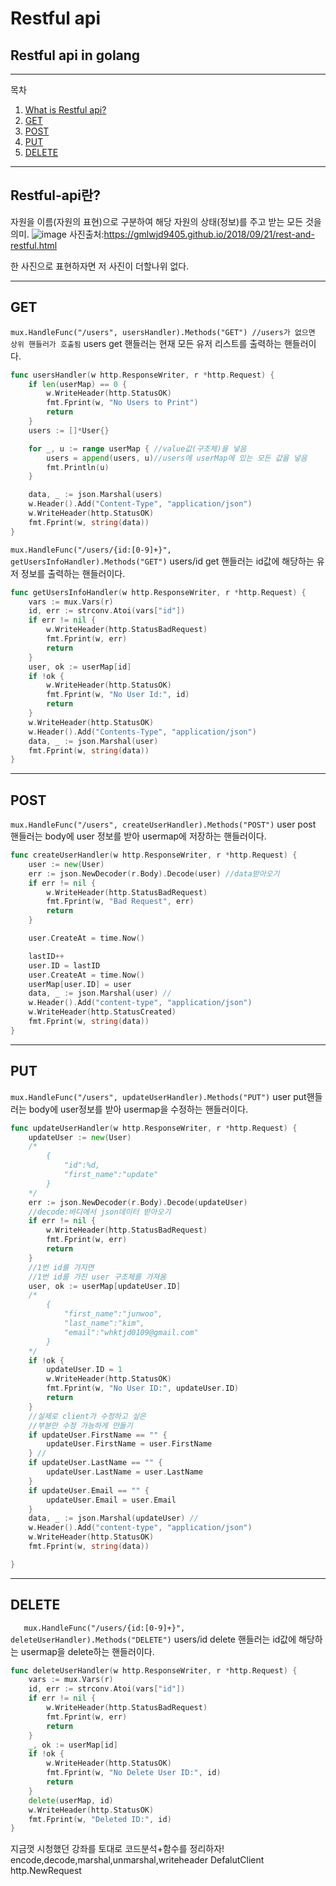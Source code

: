 # Restful api
## Restful api in golang

---
목차
1. [What is Restful api?](#Restful-api란?)
2. [GET](#GET)
3. [POST](#POST)
4. [PUT](#PUT)
5. [DELETE](#DELETE)

___
## Restful-api란?
자원을 이름(자원의 표현)으로 구분하여 해당 자원의 상태(정보)를 주고 받는 모든 것을 의미.
![image](https://user-images.githubusercontent.com/51067720/120105299-524c0880-c193-11eb-9af6-e4ca01bfbbcc.png)
사진출처:https://gmlwjd9405.github.io/2018/09/21/rest-and-restful.html

한 사진으로 표현하자면 저 사진이 더할나위 없다.

___
## GET
`mux.HandleFunc("/users", usersHandler).Methods("GET") //users가 없으면 상위 핸들러가 호출됨`
users get 핸들러는 현재 모든 유저 리스트를 출력하는 핸들러이다.
```go
func usersHandler(w http.ResponseWriter, r *http.Request) {
	if len(userMap) == 0 {
		w.WriteHeader(http.StatusOK)
		fmt.Fprint(w, "No Users to Print")
		return
	}
	users := []*User{}

	for _, u := range userMap { //value값(구조체)을 넣음
		users = append(users, u)//users에 userMap에 있는 모든 값을 넣음
		fmt.Println(u)
	}

	data, _ := json.Marshal(users)
	w.Header().Add("Content-Type", "application/json")
	w.WriteHeader(http.StatusOK)
	fmt.Fprint(w, string(data))
}
```

`mux.HandleFunc("/users/{id:[0-9]+}", getUsersInfoHandler).Methods("GET")`
users/id get 핸들러는 id값에 해당하는 유저 정보를 출력하는 핸들러이다.
```go
func getUsersInfoHandler(w http.ResponseWriter, r *http.Request) {
	vars := mux.Vars(r)
	id, err := strconv.Atoi(vars["id"])
	if err != nil {
		w.WriteHeader(http.StatusBadRequest)
		fmt.Fprint(w, err)
		return
	}
	user, ok := userMap[id]
	if !ok {
		w.WriteHeader(http.StatusOK)
		fmt.Fprint(w, "No User Id:", id)
		return
	}
	w.WriteHeader(http.StatusOK)
	w.Header().Add("Contents-Type", "application/json")
	data, _ := json.Marshal(user)
	fmt.Fprint(w, string(data))
}
```
___
## POST
`mux.HandleFunc("/users", createUserHandler).Methods("POST")`
user post 핸들러는 body에 user 정보를 받아 usermap에 저장하는 핸들러이다.
```go
func createUserHandler(w http.ResponseWriter, r *http.Request) {
	user := new(User)
	err := json.NewDecoder(r.Body).Decode(user) //data받아오기
	if err != nil {
		w.WriteHeader(http.StatusBadRequest)
		fmt.Fprint(w, "Bad Request", err)
		return
	}

	user.CreateAt = time.Now()

	lastID++
	user.ID = lastID
	user.CreateAt = time.Now()
	userMap[user.ID] = user
	data, _ := json.Marshal(user) //
	w.Header().Add("content-type", "application/json")
	w.WriteHeader(http.StatusCreated)
	fmt.Fprint(w, string(data))
}
```


___
## PUT
`mux.HandleFunc("/users", updateUserHandler).Methods("PUT")`
user put핸들러는 body에 user정보를 받아 usermap을 수정하는 핸들러이다.	
```go
func updateUserHandler(w http.ResponseWriter, r *http.Request) {
	updateUser := new(User)
	/*
		{
			"id":%d,
			"first_name":"update"
		}
	*/
	err := json.NewDecoder(r.Body).Decode(updateUser)
	//decode:바디에서 json데이터 받아오기
	if err != nil {
		w.WriteHeader(http.StatusBadRequest)
		fmt.Fprint(w, err)
		return
	}
	//1번 id를 가지면
	//1번 id를 가진 user 구조체를 가져옴
	user, ok := userMap[updateUser.ID]
	/*
		{
			"first_name":"junwoo",
			"last_name":"kim",
			"email":"whktjd0109@gmail.com"
		}
	*/
	if !ok {
		updateUser.ID = 1
		w.WriteHeader(http.StatusOK)
		fmt.Fprint(w, "No User ID:", updateUser.ID)
		return
	}
	//실제로 client가 수정하고 싶은
	//부분만 수정 가능하게 만들기
	if updateUser.FirstName == "" {
		updateUser.FirstName = user.FirstName
	} //
	if updateUser.LastName == "" {
		updateUser.LastName = user.LastName
	}
	if updateUser.Email == "" {
		updateUser.Email = user.Email
	}
	data, _ := json.Marshal(updateUser) //
	w.Header().Add("content-type", "application/json")
	w.WriteHeader(http.StatusOK)
	fmt.Fprint(w, string(data))

}
```
____

## DELETE
`	mux.HandleFunc("/users/{id:[0-9]+}", deleteUserHandler).Methods("DELETE")`
users/id delete 핸들러는 id값에 해당하는 usermap을 delete하는 핸들러이다.
```go
func deleteUserHandler(w http.ResponseWriter, r *http.Request) {
	vars := mux.Vars(r)
	id, err := strconv.Atoi(vars["id"])
	if err != nil {
		w.WriteHeader(http.StatusBadRequest)
		fmt.Fprint(w, err)
		return
	}
	_, ok := userMap[id]
	if !ok {
		w.WriteHeader(http.StatusOK)
		fmt.Fprint(w, "No Delete User ID:", id)
		return
	}
	delete(userMap, id)
	w.WriteHeader(http.StatusOK)
	fmt.Fprint(w, "Deleted ID:", id)
}
```
지금껏 시청했던 강좌를 토대로 코드분석+함수를 정리하자!
	encode,decode,marshal,unmarshal,writeheader
	DefalutClient
	http.NewRequest
